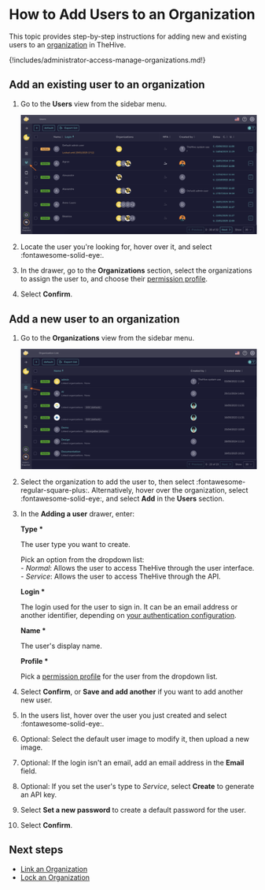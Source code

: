 # How to Add Users to an Organization

This topic provides step-by-step instructions for adding new and existing users to an [organization](about-organizations.md) in TheHive.

{!includes/administrator-access-manage-organizations.md!}

## Add an existing user to an organization

1. Go to the **Users** view from the sidebar menu.

    ![Users view](../../images/administration-guides/add-users-to-an-organization-existing.png)

2. Locate the user you're looking for, hover over it, and select :fontawesome-solid-eye:.

3. In the drawer, go to the **Organizations** section, select the organizations to assign the user to, and choose their [permission profile](../../administration/profiles.md).

4. Select **Confirm**.

## Add a new user to an organization

1. Go to the **Organizations** view from the sidebar menu.

    ![Organizations view](../../images/administration-guides/manage-organizations-organizations-view.png) 

2. Select the organization to add the user to, then select :fontawesome-regular-square-plus:. Alternatively, hover over the organization, select :fontawesome-solid-eye:, and select **Add** in the **Users** section.

3. In the **Adding a user** drawer, enter:

    **Type \***

    The user type you want to create.

    Pick an option from the dropdown list:   
        - *Normal*: Allows the user to access TheHive through the user interface.  
        - *Service*: Allows the user to access TheHive through the API.

    **Login \***

    The login used for the user to sign in. It can be an email address or another identifier, depending on [your authentication configuration](../authentication/configure-authentication.md).

    **Name \***

    The user's display name.

    **Profile \***

    Pick a [permission profile](../../administration/profiles.md) for the user from the dropdown list.

4. Select **Confirm**, or **Save and add another** if you want to add another new user.

5. In the users list, hover over the user you just created and select :fontawesome-solid-eye:.

6. Optional: Select the default user image to modify it, then upload a new image.

7. Optional: If the login isn't an email, add an email address in the **Email** field.

8. Optional: If you set the user's type to *Service*, select **Create** to generate an API key.

9. Select **Set a new password** to create a default password for the user.

10. Select **Confirm**.

## Next steps

* [Link an Organization](link-an-organization.md)
* [Lock an Organization](lock-an-organization.md)